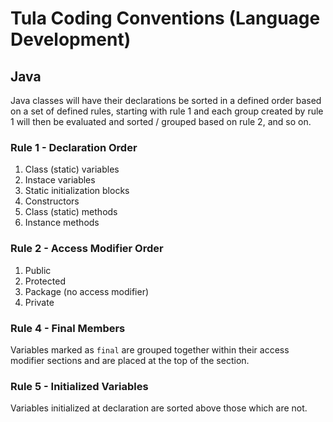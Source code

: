 # Tula Coding Conventions (Language Development)

## Java
Java classes will have their declarations be sorted in a defined order based on a set of defined rules, starting with rule 1 and each group created by rule 1 will then be evaluated and sorted / grouped based on rule 2, and so on.

### Rule 1 - Declaration Order
1. Class (static) variables
2. Instace variables
3. Static initialization blocks
4. Constructors
5. Class (static) methods
6. Instance methods

### Rule 2 - Access Modifier Order
1. Public
2. Protected
3. Package (no access modifier)
4. Private

### Rule 4 - Final Members
Variables marked as `final` are grouped together within their access modifier sections and are placed at the top of the section.

### Rule 5 - Initialized Variables
Variables initialized at declaration are sorted above those which are not.